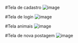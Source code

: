 #Tela de cadastro
![image](https://user-images.githubusercontent.com/44647477/231912580-456e1393-3dd8-4765-9a18-78eb5d39e5de.png)

#Tela de login
![image](https://user-images.githubusercontent.com/44647477/231912596-cd651e6c-ac6f-4d07-a314-bb409506a9ea.PNG)

#Tela animais
![image](https://user-images.githubusercontent.com/44647477/231912599-c2023a6f-b074-4252-a2a6-a23725d59f61.PNG)

#Tela de nova postagem
![image](https://user-images.githubusercontent.com/44647477/231912603-e532d79b-e4bc-4ec0-956c-e8988b4e35d6.PNG)
